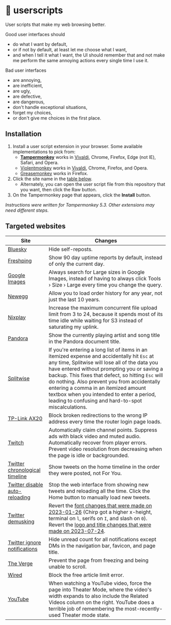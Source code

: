 # 📜 userscripts
User scripts that make my web browsing better.

Good user interfaces should
- do what I want by default,
- or if not by default, at least let me choose what I want,
- and when I tell it what I want, the UI should remember that and not make me perform the same annoying actions every single time I use it.

Bad user interfaces
- are annoying,
- are inefficient,
- are ugly,
- are defective,
- are dangerous,
- don't handle exceptional situations,
- forget my choices,
- or don't give me choices in the first place.

## Installation
1. Install a user script extension in your browser. Some available implementations to pick from:
    - [**Tampermonkey**](https://tampermonkey.net/) works in [Vivaldi](https://vivaldi.com), Chrome, Firefox, Edge (not IE), Safari, and Opera.
    - [Violentmonkey](https://violentmonkey.github.io/get-it/) works in [Vivaldi](https://vivaldi.com), Chrome, Firefox, and Opera.
    - [Greasemonkey](https://addons.mozilla.org/en-US/firefox/addon/greasemonkey/) works in Firefox.
1. Click the site name in the [table below](#targeted-websites).
    - Alternately, you can open the user script file from this repository that you want, then click the Raw button.
1. On the Tampermonkey page that appears, click the **Install** button.

*Instructions were written for Tampermonkey 5.3. Other extensions may need different steps.*

## Targeted websites

|Site|Changes|
|-|-|
|[Bluesky](https://github.com/Aldaviva/userscripts/raw/master/bluesky.user.js)|Hide self-reposts.|
|[Freshping](https://github.com/Aldaviva/userscripts/raw/master/freshping.user.js)|Show 90 day uptime reports by default, instead of only the current day.|
|[Google Images](https://github.com/Aldaviva/userscripts/raw/master/google-images.user.js)|Always search for Large sizes in Google Images, instead of having to always click Tools › Size › Large every time you change the query.|
|[Newegg](https://github.com/Aldaviva/userscripts/raw/master/newegg.user.js)|Allow you to load order history for any year, not just the last 10 years.|
|[Nixplay](https://github.com/Aldaviva/userscripts/raw/master/nixplay.user.js)|Increase the maximum concurrent file upload limit from 3 to 24, because it spends most of its time idle while waiting for S3 instead of saturating my uplink.|
|[Pandora](https://github.com/Aldaviva/userscripts/raw/master/pandora-now-playing.user.js)|Show the currently playing artist and song title in the Pandora document title.|
|[Splitwise](https://github.com/Aldaviva/userscripts/raw/master/splitwise.user.js)|If you're entering a long list of items in an itemized expense and accidentally hit `Esc` at any time, Splitwise will lose all of the data you have entered without prompting you or saving a backup. This fixes that defect, so hitting `Esc` will do nothing. Also prevent you from accidentally entering a comma in an itemized amount textbox when you intended to enter a period, leading to confusing and hard-to-spot miscalculations.|
|[TP-Link AX20](https://github.com/Aldaviva/userscripts/raw/master/tplink.user.js)|Block broken redirections to the wrong IP address every time the router login page loads.|
|[Twitch](https://github.com/Aldaviva/userscripts/raw/master/twitch.user.js)|Automatically claim channel points. Suppress ads with black video and muted audio. Automatically recover from player errors. Prevent video resolution from decreasing when the page is idle or backgrounded.|
|[Twitter chronological timeline](https://github.com/Aldaviva/userscripts/raw/master/twitter-chronological.user.js)|Show tweets on the home timeline in the order they were posted, not For You.|
|[Twitter disable auto-reloading](https://github.com/Aldaviva/userscripts/raw/master/twitter-disable-auto-reloading.user.js)|Stop the web interface from showing new tweets and reloading all the time. Click the Home button to manually load new tweets.|
|[Twitter demusking](https://github.com/Aldaviva/userscripts/raw/master/twitter-font-2022.user.js)|Revert the [font changes that were made on 2023-01-26](https://www.theverge.com/2023/1/26/23572746/twitter-changed-font-impersonators) (Chirp got a higher x-height, terminal on `l`, serifs on `I`, and slash on `0`).<br>Revert the [logo and title changes that were made on 2023-07-24](https://www.theverge.com/2023/7/24/23805415/twitter-x-logo-rebrand-bird-farewell-to-birds).|
|[Twitter ignore notifications](https://github.com/Aldaviva/userscripts/raw/master/twitter-ignore-notifications.user.js)|Hide unread count for all notifications except DMs in the navigation bar, favicon, and page title.|
|[The Verge](https://github.com/Aldaviva/userscripts/raw/master/verge.user.js)|Prevent the page from freezing and being unable to scroll.|
|[Wired](https://github.com/Aldaviva/userscripts/raw/master/wired.user.js)|Block the free article limit error.|
|[YouTube](https://github.com/Aldaviva/userscripts/raw/master/force-youtube-theater-mode.user.js)|When watching a YouTube video, force the page into Theater Mode, where the video's width expands to also include the Related Videos column on the right. YouTube does a terrible job of remembering the most-recently-used Theater mode state.|
